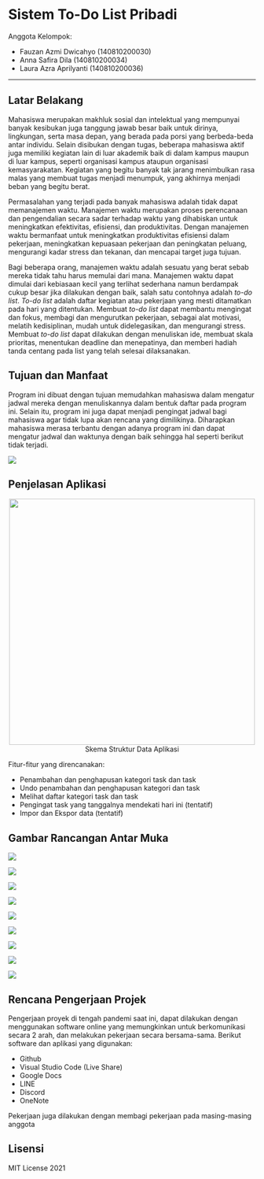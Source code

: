 # Sistem To-Do List Pribadi

Anggota Kelompok:
* Fauzan Azmi Dwicahyo (140810200030)
* Anna Safira Dila (140810200034)
* Laura Azra Aprilyanti (140810200036)
---
## Latar Belakang
Mahasiswa merupakan makhluk sosial dan intelektual yang mempunyai banyak kesibukan juga tanggung jawab besar baik untuk dirinya, lingkungan, serta masa depan, yang berada pada porsi yang berbeda-beda antar individu. Selain disibukan dengan tugas, beberapa mahasiswa aktif juga memiliki kegiatan lain di luar akademik baik di dalam kampus maupun di luar kampus, seperti organisasi kampus ataupun organisasi kemasyarakatan. Kegiatan yang begitu banyak tak jarang menimbulkan rasa malas yang membuat tugas menjadi menumpuk, yang akhirnya menjadi beban yang begitu berat.

Permasalahan yang terjadi pada banyak mahasiswa adalah tidak dapat memanajemen waktu. Manajemen waktu merupakan proses perencanaan dan pengendalian secara sadar terhadap waktu yang dihabiskan untuk meningkatkan efektivitas, efisiensi, dan produktivitas. Dengan manajemen waktu bermanfaat untuk meningkatkan produktivitas efisiensi dalam pekerjaan, meningkatkan kepuasaan pekerjaan dan peningkatan peluang, mengurangi kadar stress dan tekanan, dan mencapai target juga tujuan. 

Bagi beberapa orang, manajemen waktu adalah sesuatu yang berat sebab mereka tidak tahu harus memulai dari mana. Manajemen waktu dapat dimulai dari kebiasaan kecil yang terlihat sederhana namun berdampak cukup besar jika dilakukan dengan baik, salah satu contohnya adalah *to-do list*. *To-do list* adalah daftar kegiatan atau pekerjaan yang mesti ditamatkan pada hari yang ditentukan. Membuat *to-do list* dapat membantu mengingat dan fokus, membagi dan mengurutkan pekerjaan, sebagai alat motivasi, melatih kedisiplinan, mudah untuk didelegasikan, dan mengurangi stress. Membuat *to-do list* dapat dilakukan dengan menuliskan ide, membuat skala prioritas, menentukan deadline dan menepatinya, dan memberi hadiah tanda centang pada list yang telah selesai dilaksanakan. 

## Tujuan dan Manfaat
Program ini dibuat dengan tujuan memudahkan mahasiswa dalam mengatur jadwal mereka dengan menuliskannya dalam bentuk daftar pada program ini. Selain itu, program ini juga dapat menjadi pengingat jadwal bagi mahasiswa agar tidak lupa akan rencana yang dimilikinya. Diharapkan mahasiswa merasa terbantu dengan adanya program ini dan dapat mengatur jadwal dan waktunya dengan baik sehingga hal seperti berikut tidak terjadi.

![](img/tugas_kalkulus.jpg)

## Penjelasan Aplikasi
<p align="center">
<img src="img/skema_data.png" width="500"><br>
Skema Struktur Data Aplikasi
</p>

Fitur-fitur yang direncanakan:
- Penambahan dan penghapusan kategori task dan task
- Undo penambahan dan penghapusan kategori dan task
- Melihat daftar kategori task dan task
- Pengingat task yang tanggalnya mendekati hari ini (tentatif)
- Impor dan Ekspor data (tentatif)

## Gambar Rancangan Antar Muka
<!--
Buat rancangan antar muka selengkap mungkin sesuai fungsi aplikasinya. rancangan antar muka
diusahakan serapih dan seindah mungkin. tools yang digunakan dalam pembuatan rancangan gambar
dibebaskan sesuai kreatifitas kalian
!-->
![](img/interface_awal.png)

![](img/interface_1.png)

![](img/interface_2.png)

![](img/interface_3.png)

![](img/interface_8.png)

![](img/interface_8-1.png)

![](img/interface_8-2.png)

![](img/interface_8-3.png)

![](img/interface_9.png)

## Rencana Pengerjaan Projek
<!--
Dalam kondisi pandemi seperti ini, tidak memungkinkan untuk bertemu bertatap muka. Maka dari itu
jelaskan bagaimana kalian bekerja sama, berkoordinasi, pembagian kerja.Tools apa yang kalian gunakan
untuk bekerja bersama sama cth github, google docs, google meet>ibebaskan sesuai kreatifitas kalian
!-->
Pengerjaan proyek di tengah pandemi saat ini, dapat dilakukan dengan menggunakan software online yang memungkinkan untuk berkomunikasi secara 2 arah, dan melakukan pekerjaan secara bersama-sama. Berikut software dan aplikasi yang digunakan:
- Github
- Visual Studio Code (Live Share)
- Google Docs
- LINE
- Discord
- OneNote

Pekerjaan juga dilakukan dengan membagi pekerjaan pada masing-masing anggota

## Lisensi

MIT License 2021
